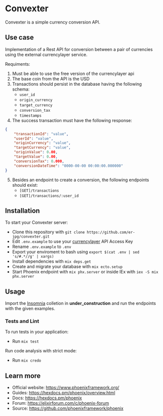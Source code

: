 # Convexter

Convexter is a simple currency conversion API.

## Use case

Implementation of a Rest API for conversion between a pair of currencies using the external currencylayer service.

Requiments:

  1. Must be able to use the free version of the currencylayer api
  2. The base coin from the API is the USD
  3. Transactions should persist in the database having the following schema:
      * `user_id`
      * `origin_currency`
      * `target_currency`
      * `conversion_tax`
      * `timestamps`
  4. The success transaction must have the following response:
  ```json
  {
      "transactionId": "value",
      "userId": "value",
      "originCurrency": "value",
      "targetCurrency": "value",
      "originValue": 0.00,
      "targetValue": 0.00,
      "conversionTax": 0.000,
      "conversionDateTime": "0000-00-00 00:00:00.000000"
  }
  ```
  5. Besides an endpoint to create a conversion, the following endpoints should exist:
      * `[GET]/transactions`
      * `[GET]/transactions/:user_id`

## Installation

To start your Convexter server:

  * Clone this repository with `git clone https://github.com/er-jpg/convexter.git`
  * Edit `.env.example` to use your [currencylayer](https://currencylayer.com/dashboard) API Access Key
  * Rename `.env.example` to `.env`
  * Export your enviroment to bash using `export $(cat .env | sed 's/#.*//g' | xargs)`
  * Install dependencies with `mix deps.get`
  * Create and migrate your database with `mix ecto.setup`
  * Start Phoenix endpoint with `mix phx.server` or inside IEx with `iex -S mix phx.server`


## Usage

Import the [Insomnia](https://insomnia.rest/) colletion in __under_construction__ and run the endpoints with the given examples.

### Tests and Lint

To run tests in your application:

  * Run `mix test`

Run code analysis with strict mode:

  * Run `mix credo`

## Learn more

  * Official website: https://www.phoenixframework.org/
  * Guides: https://hexdocs.pm/phoenix/overview.html
  * Docs: https://hexdocs.pm/phoenix
  * Forum: https://elixirforum.com/c/phoenix-forum
  * Source: https://github.com/phoenixframework/phoenix
